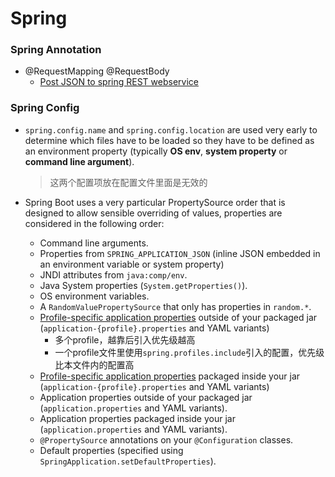 # Spring

### Spring Annotation

* @RequestMapping @RequestBody
  * [Post JSON to spring REST webservice](http://www.leveluplunch.com/java/tutorials/014-post-json-to-spring-rest-webservice/)

### Spring Config
* `spring.config.name` and `spring.config.location` are used very early to determine which files have to be loaded so they have to be defined as an environment property (typically **OS env**, **system property** or **command line argument**).

    > 这两个配置项放在配置文件里面是无效的

* Spring Boot uses a very particular PropertySource order that is designed to allow sensible overriding of values, properties are considered in the following order:

    * Command line arguments.
    * Properties from `SPRING_APPLICATION_JSON` (inline JSON embedded in an environment variable or system property)
    * JNDI attributes from `java:comp/env`.
    * Java System properties (`System.getProperties()`).
    * OS environment variables.
    * A `RandomValuePropertySource` that only has properties in `random.*`.
    * [Profile-specific application properties](http://docs.spring.io/spring-boot/docs/current/reference/html/boot-features-external-config.html#boot-features-external-config-profile-specific-properties) outside of your packaged jar (`application-{profile}.properties` and YAML variants)
        * 多个profile，越靠后引入优先级越高
        * 一个profile文件里使用`spring.profiles.include`引入的配置，优先级比本文件内的配置高
    * [Profile-specific application properties](http://docs.spring.io/spring-boot/docs/current/reference/html/boot-features-external-config.html#boot-features-external-config-profile-specific-properties) packaged inside your jar (`application-{profile}.properties` and YAML variants)
    * Application properties outside of your packaged jar (`application.properties` and YAML variants).
    * Application properties packaged inside your jar (`application.properties` and YAML variants).
    * `@PropertySource` annotations on your `@Configuration` classes.
    * Default properties (specified using `SpringApplication.setDefaultProperties`).


